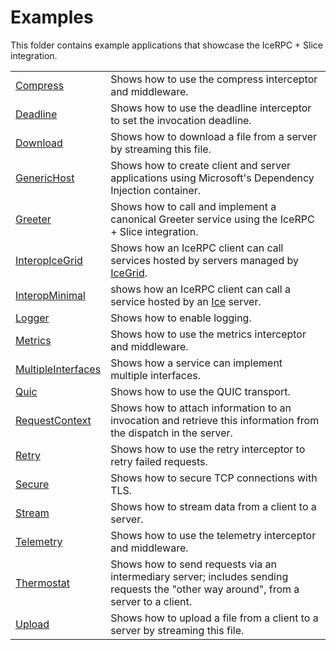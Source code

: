 # Examples

This folder contains example applications that showcase the IceRPC + Slice integration.

|                                            |                                                                                                                                     |
|--------------------------------------------|-------------------------------------------------------------------------------------------------------------------------------------|
| [Compress](./Compress/)                    | Shows how to use the compress interceptor and middleware.                                                                           |
| [Deadline](./Deadline/)                    | Shows how to use the deadline interceptor to set the invocation deadline.                                                           |
| [Download](./Download/)                    | Shows how to download a file from a server by streaming this file.                                                                  |
| [GenericHost](./GenericHost/)              | Shows how to create client and server applications using Microsoft's Dependency Injection container.                                |
| [Greeter](./Greeter/)                      | Shows how to call and implement a canonical Greeter service using the IceRPC + Slice integration.                                   |
| [InteropIceGrid](./InteropIceGrid/)        | Shows how an IceRPC client can call services hosted by servers managed by [IceGrid].                                                |
| [InteropMinimal](./InteropMinimal/)        | shows how an IceRPC client can call a service hosted by an [Ice] server.                                                            |
| [Logger](./Loggger/)                       | Shows how to enable logging.                                                                                                        |
| [Metrics](./Metrics/)                      | Shows how to use the metrics interceptor and middleware.                                                                            |
| [MultipleInterfaces](./MultipleInterfaces) | Shows how a service can implement multiple interfaces.                                                                              |
| [Quic](./Quic/)                            | Shows how to use the QUIC transport.                                                                                                |
| [RequestContext](./RequestContext/)        | Shows how to attach information to an invocation and retrieve this information from the dispatch in the server.                     |
| [Retry](./Retry/)                          | Shows how to use the retry interceptor to retry failed requests.                                                                    |
| [Secure](./Secure/)                        | Shows how to secure TCP connections with TLS.                                                                                       |
| [Stream](./Stream/)                        | Shows how to stream data from a client to a server.                                                                                 |
| [Telemetry](./Telemetry/)                  | Shows how to use the telemetry interceptor and middleware.                                                                          |
| [Thermostat](./Thermostat/)                | Shows how to send requests via an intermediary server; includes sending requests the "other way around", from a server to a client. |
| [Upload](./Upload/)                        | Shows how to upload a file from a client to a server by streaming this file.                                                        |

[Ice]: https://zeroc.com/products/ice
[IceGrid]: https://zeroc.com/products/ice/services/icegrid
